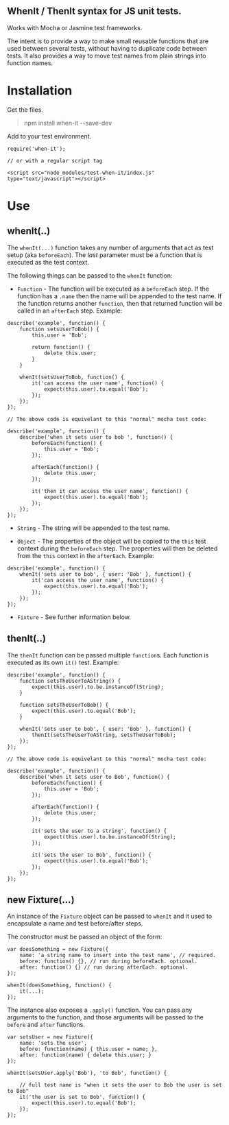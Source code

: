 ## WhenIt / ThenIt syntax for JS unit tests.

Works with Mocha or Jasmine test frameworks.

The intent is to provide a way to make small reusable functions that are used between several tests, without having to duplicate code between tests. It also provides a way to move test names from plain strings into function names.

# Installation

Get the files.

> npm install when-it --save-dev

Add to your test environment.

```
require('when-it');

// or with a regular script tag

<script src="node_modules/test-when-it/index.js" type="text/javascript"></script>
```

# Use

## whenIt(..)

The `whenIt(...)` function takes any number of arguments that act as test setup (aka `beforeEach`). The _last_ parameter must be a function that is executed as the test context.

The following things can be passed to the `whenIt` function:

* `Function` - The function will be executed as a `beforeEach` step. If the function has a `.name` then the name will be appended to the test name. If the function returns another `function`, then that returned function will be called in an `afterEach` step. Example:

```
describe('example', function() {
	function setsUserToBob() {
		this.user = 'Bob';

		return function() {
			delete this.user;
		}
	}

	whenIt(setsUserToBob, function() {
		it('can access the user name', function() {
			expect(this.user).to.equal('Bob');
		});
	});
});

// The above code is equivelant to this "normal" mocha test code:

describe('example', function() {
	describe('when it sets user to bob ', function() {
		beforeEach(function() {
			this.user = 'Bob';
		});

		afterEach(function() {
			delete this.user;
		});

		it('then it can access the user name', function() {
			expect(this.user).to.equal('Bob');
		});
	});
});
```

* `String` - The string will be appended to the test name.

* `Object` - The properties of the object will be copied to the `this` test context during the `beforeEach` step. The properties will then be deleted from the `this` context in the `afterEach`. Example:

```
describe('example', function() {
	whenIt('sets user to bob', { user: 'Bob' }, function() {
		it('can access the user name', function() {
			expect(this.user).to.equal('Bob');
		});
	});
});
```

* `Fixture` - See further information below.

## thenIt(..)

The `thenIt` function can be passed multiple `function`s. Each function is executed as its own `it()` test. Example:

```
describe('example', function() {
	function setsTheUserToAString() {
		expect(this.user).to.be.instanceOf(String);
	}

	function setsTheUserToBob() {
		expect(this.user).to.equal('Bob');
	}

	whenIt('sets user to bob', { user: 'Bob' }, function() {
		thenIt(setsTheUserToAString, setsTheUserToBob);
	});
});

// The above code is equivelant to this "normal" mocha test code:

describe('example', function() {
	describe('when it sets user to Bob', function() {
		beforeEach(function() {
			this.user = 'Bob';	
		});

		afterEach(function() {
			delete this.user;
		});

		it('sets the user to a string', function() {
			expect(this.user).to.be.instanceOf(String);
		});

		it('sets the user to Bob', function() {
			expect(this.user).to.equal('Bob');
		});
	});
});
```

## new Fixture(...)

An instance of the `Fixture` object can be passed to `whenIt` and it used to encapsulate a name and test before/after steps.

The constructor must be passed an object of the form:

```
var doesSomething = new Fixture({
	name: 'a string name to insert into the test name', // required.
	before: function() {}, // run during beforeEach. optional.
	after: function() {} // run during afterEach. optional.
});

whenIt(doesSomething, function() {
	it(...);
});
```

The instance also exposes a `.apply()` function. You can pass any arguments to the function, and those arguments will be passed to the `before` and `after` functions.

```
var setsUser = new Fixture({
	name: 'sets the user',
	before: function(name) { this.user = name; },
	after: function(name) { delete this.user; }
});

whenIt(setsUser.apply('Bob'), 'to Bob', function() {

	// full test name is "when it sets the user to Bob the user is set to Bob"
	it('the user is set to Bob', function() {
		expect(this.user).to.equal('Bob');
	});
});
```